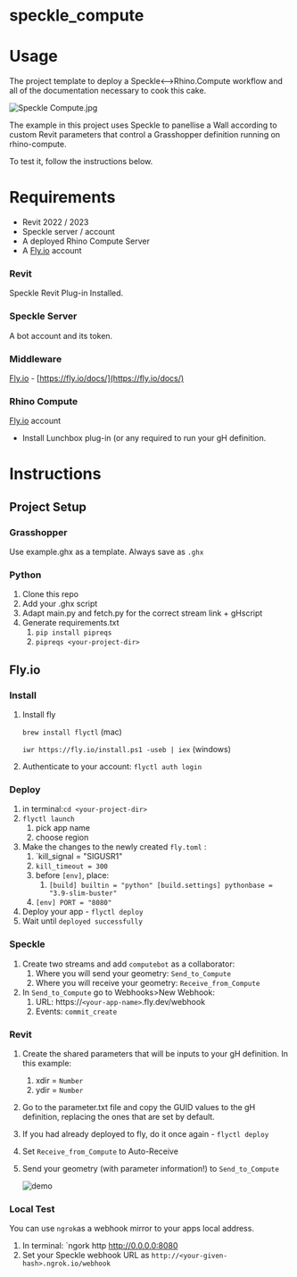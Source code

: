 # speckle_compute

# Usage
The project template to deploy a Speckle&lt;-->Rhino.Compute workflow and all of the documentation necessary to cook this cake.

![Speckle Compute.jpg](example/Speckle_Compute.jpg)

The example in this project uses Speckle to panellise a Wall according to custom Revit parameters that control a Grasshopper definition running on rhino-compute. 

To test it, follow the instructions below.

# Requirements

- Revit 2022 / 2023
- Speckle server / account
- A deployed Rhino Compute Server
- A [Fly.io](http://Fly.io) account

### Revit

Speckle Revit Plug-in Installed.

### Speckle Server

A bot account and its token.

### Middleware

[Fly.io](http://Fly.io) - [https://fly.io/docs/](https://fly.io/docs/)

### Rhino Compute

 [Fly.io](http://Fly.io) account

- Install Lunchbox plug-in (or any required to run your gH definition.

# Instructions

## Project Setup

### Grasshopper

Use example.ghx as a template. Always save as `.ghx`

### Python

1. Clone this repo
2. Add your .ghx script
3. Adapt main.py and fetch.py for the correct stream link + gHscript
4. Generate requirements.txt
    1. `pip install pipreqs`
    2. `pipreqs <your-project-dir>`

## Fly.io

### Install

1. Install fly
    
    `brew install flyctl` (mac)
    
    `iwr https://fly.io/install.ps1 -useb | iex` (windows)
    
2. Authenticate to your account: `flyctl auth login`

### Deploy

1. in terminal:`cd <your-project-dir>`
2. `flyctl launch`
    1. pick app name
    2. choose region
3. Make the changes to the newly created `fly.toml` :
    1. `kill_signal = "SIGUSR1"
    2. `kill_timeout = 300`
    3. before `[env]`, place:
        1. `[build]
        builtin = "python"
        [build.settings]
        pythonbase = "3.9-slim-buster"`
    4. `[env]
    PORT = "8080"`
4. Deploy your app - `flyctl deploy`
5. Wait until `deployed successfully`

### Speckle

1. Create two streams and add `computebot` as a collaborator:
    1. Where you will send your geometry: `Send_to_Compute`
    2. Where you will receive your geometry: `Receive_from_Compute`
2. In `Send_to_Compute` go to Webhooks>New Webhook:
    1. URL: https://`<your-app-name>`.fly.dev/webhook
    2. Events: `commit_create`

### Revit

1. Create the shared parameters that will be inputs to your gH definition. In this example:
    1. xdir = `Number`
    2. ydir = `Number`
    
2. Go to the parameter.txt file and copy the GUID values to the gH definition, replacing the ones that are set by default.
3. If you had already deployed to fly, do it once again - `flyctl deploy`
2. Set `Receive_from_Compute` to Auto-Receive
3. Send your geometry (with parameter information!) to `Send_to_Compute`
    
    ![demo](https://user-images.githubusercontent.com/35776833/221257799-1e5a9deb-5c78-4e35-9a60-4a5f40c1779a.gif)

### Local Test
    
You can use `ngrok`as a webhook mirror to your apps local address.
    
1. In terminal: `ngork http http://0.0.0.0:8080
2. Set your Speckle webhook URL as `http://<your-given-hash>.ngrok.io/webhook`
